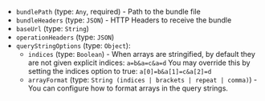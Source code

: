 
* `bundlePath` (type: `Any`, required) - Path to the bundle file
* `bundleHeaders` (type: `JSON`) - HTTP Headers to receive the bundle
* `baseUrl` (type: `String`)
* `operationHeaders` (type: `JSON`)
* `queryStringOptions` (type: `Object`): 
  * `indices` (type: `Boolean`) - When arrays are stringified, by default they are not given explicit indices:
`a=b&a=c&a=d`
You may override this by setting the indices option to true:
`a[0]=b&a[1]=c&a[2]=d`
  * `arrayFormat` (type: `String (indices | brackets | repeat | comma)`) - You can configure how to format arrays in the query strings.